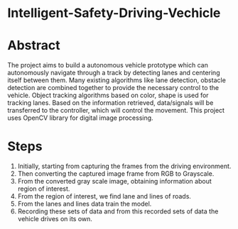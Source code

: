 # Intelligent-Safety-Driving-Vechicle

# Abstract

The project aims to build a autonomous vehicle prototype which can autonomously navigate through a track by detecting lanes and centering itself between them. Many existing algorithms like lane detection, obstacle detection are combined together to provide the necessary control to the vehicle. Object tracking algorithms based on color, shape is used for tracking lanes. Based on the information retrieved, data/signals will be transferred to the controller, which will control the movement. This project uses OpenCV library for digital image processing.

# Steps

1. Initially, starting from capturing the frames from the driving environment.
2. Then converting the captured image frame from RGB to Grayscale. 
3. From the converted gray scale image, obtaining information about region of interest.
4. From the region of interest, we find lane and lines of roads.
5. From the lanes and lines data train the model.
5. Recording these sets of data and from this recorded sets of data the vehicle drives on its own.
